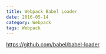 ```yaml
---
title: Webpack Babel Loader
date: 2016-05-14
category: Webpack
tags: Webpack
---
```


https://github.com/babel/babel-loader
